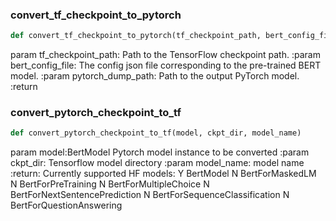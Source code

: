 ### convert\_tf\_checkpoint\_to\_pytorch
```python
def convert_tf_checkpoint_to_pytorch(tf_checkpoint_path, bert_config_file, pytorch_dump_path)
```
param tf_checkpoint_path: Path to the TensorFlow checkpoint path. :param bert_config_file: The config json file corresponding to the pre-trained BERT model. :param pytorch_dump_path: Path to the output PyTorch model. :return



### convert\_pytorch\_checkpoint\_to\_tf
```python
def convert_pytorch_checkpoint_to_tf(model, ckpt_dir, model_name)
```
param model:BertModel Pytorch model instance to be converted :param ckpt_dir: Tensorflow model directory :param model_name: model name :return: Currently supported HF models: Y BertModel N BertForMaskedLM N BertForPreTraining N BertForMultipleChoice N BertForNextSentencePrediction N BertForSequenceClassification N BertForQuestionAnswering



